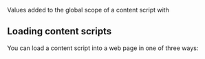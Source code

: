 Values added to the global scope of a content script with

## Loading content scripts

You can load a content script into a web page in one of three ways:

